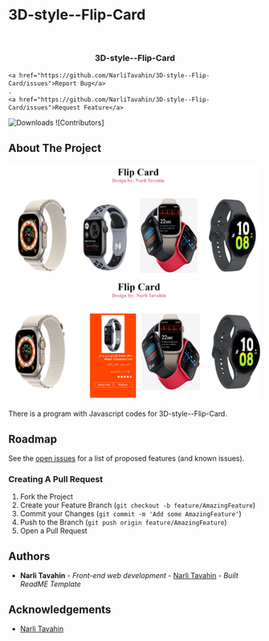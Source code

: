 # 3D-style--Flip-Card
<br/>
<p align="center">
 

  <h3 align="center">3D-style--Flip-Card</h3>

  <p align="center">
    
    <a href="https://github.com/NarliTavahin/3D-style--Flip-Card/issues">Report Bug</a>
    .
    <a href="https://github.com/NarliTavahin/3D-style--Flip-Card/issues">Request Feature</a>
  </p>
</p>

![Downloads](https://img.shields.io/github/downloads/NarliTavahin/3D-style--Flip-Card/total) ![Contributors]



## About The Project

![Screen Shot](https://github.com/NarliTavahin/3D-style--Flip-Card/blob/main/Flip%20Card/3D-style--Flip-Card.png)
![Screen Shot](https://github.com/NarliTavahin/3D-style--Flip-Card/blob/main/Flip%20Card/3D-style--Flip-Card-2.png)

There is a program with Javascript codes for 3D-style--Flip-Card.




## Roadmap

See the [open issues](https://github.com/NarliTavahin/3D-style--Flip-Card/issues) for a list of proposed features (and known issues).


### Creating A Pull Request

1. Fork the Project
2. Create your Feature Branch (`git checkout -b feature/AmazingFeature`)
3. Commit your Changes (`git commit -m 'Add some AmazingFeature'`)
4. Push to the Branch (`git push origin feature/AmazingFeature`)
5. Open a Pull Request


## Authors

* **Narli Tavahin** - *Front-end web development* - [Narli Tavahin](https://github.com/NarliTavahin/) - *Built ReadME Template*

## Acknowledgements

* [Narli Tavahin](https://github.com/NarliTavahin/) 
